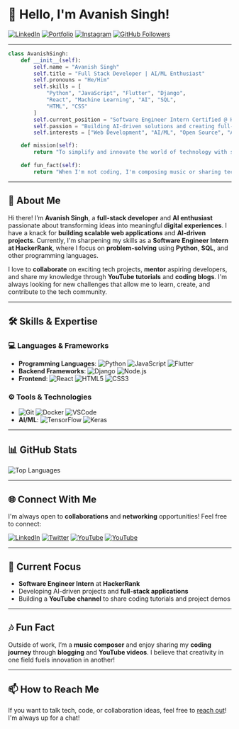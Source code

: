 
# 👋 Hello, I'm Avanish Singh!

[![LinkedIn](https://img.shields.io/badge/LinkedIn-0077B5?style=for-the-badge&logo=linkedin&logoColor=white)](https://www.linkedin.com/in/avanishsinghengineer/)
[![Portfolio](https://img.shields.io/badge/Portfolio-Visit-blue?style=for-the-badge&logo=google-chrome&logoColor=white)](https://suryanshsk.netlify.app/)
[![Instagram](https://img.shields.io/badge/Instagram-E4405F?style=for-the-badge&logo=instagram&logoColor=white)](https://www.instagram.com/suryanshsk)
[![GitHub Followers](https://img.shields.io/github/followers/suryanshsk?style=social)](https://github.com/suryanshsk)

---

```python
class AvanishSingh:
    def __init__(self):
        self.name = "Avanish Singh"
        self.title = "Full Stack Developer | AI/ML Enthusiast"
        self.pronouns = "He/Him"
        self.skills = [
            "Python", "JavaScript", "Flutter", "Django", 
            "React", "Machine Learning", "AI", "SQL", 
            "HTML", "CSS"
        ]
        self.current_position = "Software Engineer Intern Certified @ HackerRank"
        self.passion = "Building AI-driven solutions and creating full-stack web applications"
        self.interests = ["Web Development", "AI/ML", "Open Source", "Automation"]

    def mission(self):
        return "To simplify and innovate the world of technology with scalable solutions."
    
    def fun_fact(self):
        return "When I'm not coding, I'm composing music or sharing tech insights on YouTube."
```

---

## 🌟 About Me

Hi there! I’m **Avanish Singh**, a **full-stack developer** and **AI enthusiast** passionate about transforming ideas into meaningful **digital experiences**. I have a knack for **building scalable web applications** and **AI-driven projects**. Currently, I'm sharpening my skills as a **Software Engineer Intern at HackerRank**, where I focus on **problem-solving** using **Python**, **SQL**, and other programming languages.

I love to **collaborate** on exciting tech projects, **mentor** aspiring developers, and share my knowledge through **YouTube tutorials** and **coding blogs**. I'm always looking for new challenges that allow me to learn, create, and contribute to the tech community.

---

## 🛠️ Skills & Expertise

### 💻 Languages & Frameworks
- **Programming Languages**: ![Python](https://img.shields.io/badge/Python-3670A0?style=for-the-badge&logo=python&logoColor=ffdd54) ![JavaScript](https://img.shields.io/badge/JavaScript-323330?style=for-the-badge&logo=javascript&logoColor=F7DF1E) ![Flutter](https://img.shields.io/badge/Flutter-02569B?style=for-the-badge&logo=flutter&logoColor=white)
- **Backend Frameworks**: ![Django](https://img.shields.io/badge/Django-092E20?style=for-the-badge&logo=django&logoColor=white) ![Node.js](https://img.shields.io/badge/Node.js-339933?style=for-the-badge&logo=nodedotjs&logoColor=white)
- **Frontend**: ![React](https://img.shields.io/badge/React-20232A?style=for-the-badge&logo=react&logoColor=61DAFB) ![HTML5](https://img.shields.io/badge/HTML5-E34F26?style=for-the-badge&logo=html5&logoColor=white) ![CSS3](https://img.shields.io/badge/CSS3-1572B6?style=for-the-badge&logo=css3&logoColor=white)

### ⚙️ Tools & Technologies
- ![Git](https://img.shields.io/badge/Git-F05032?style=for-the-badge&logo=git&logoColor=white) ![Docker](https://img.shields.io/badge/Docker-2496ED?style=for-the-badge&logo=docker&logoColor=white) ![VSCode](https://img.shields.io/badge/VS%20Code-007ACC?style=for-the-badge&logo=visual%20studio%20code&logoColor=white)
- **AI/ML**: ![TensorFlow](https://img.shields.io/badge/TensorFlow-FF6F00?style=for-the-badge&logo=tensorflow&logoColor=white) ![Keras](https://img.shields.io/badge/Keras-D00000?style=for-the-badge&logo=keras&logoColor=white)

---

## 📊 GitHub Stats


![Top Languages](https://github-readme-stats.vercel.app/api/top-langs/?username=suryanshsk&layout=compact&theme=radical)

---

## 🌐 Connect With Me

I'm always open to **collaborations** and **networking** opportunities! Feel free to connect:

[![LinkedIn](https://img.shields.io/badge/LinkedIn-0077B5?style=for-the-badge&logo=linkedin&logoColor=white)](https://www.linkedin.com/in/avanishsinghengineer/)
[![Twitter](https://img.shields.io/badge/Twitter-1DA1F2?style=for-the-badge&logo=twitter&logoColor=white)](https://twitter.com/suryanshsk_ofcl)
[![YouTube](https://img.shields.io/badge/YouTube-FF0000?style=for-the-badge&logo=youtube&logoColor=white)](https://www.youtube.com/suryanshsk)
[![YouTube](https://img.shields.io/badge/YouTube-FF0000?style=for-the-badge&logo=youtube&logoColor=white)](https://www.youtube.com/@CodeSpectraWithSuryanshsk)

---

## 🔭 Current Focus

- **Software Engineer Intern** at **HackerRank**
- Developing AI-driven projects and **full-stack applications**
- Building a **YouTube channel** to share coding tutorials and project demos

---

## 🎶 Fun Fact

Outside of work, I’m a **music composer** and enjoy sharing my **coding journey** through **blogging** and **YouTube videos**. I believe that creativity in one field fuels innovation in another!

---

## 📫 How to Reach Me

If you want to talk tech, code, or collaboration ideas, feel free to [reach out](https://www.linkedin.com/in/avanishsinghengineer/)! I'm always up for a chat!
```
